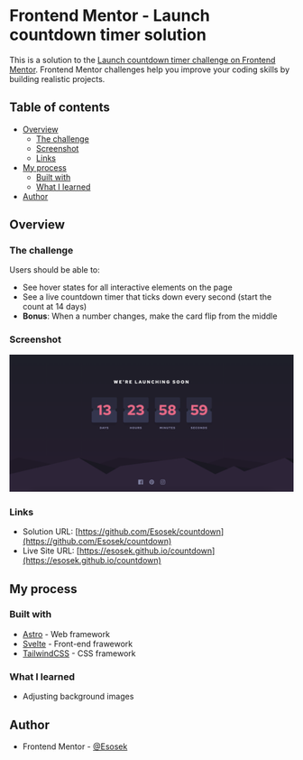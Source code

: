 # Frontend Mentor - Launch countdown timer solution

This is a solution to the [Launch countdown timer challenge on Frontend Mentor](https://www.frontendmentor.io/challenges/launch-countdown-timer-N0XkGfyz-). Frontend Mentor challenges help you improve your coding skills by building realistic projects. 

## Table of contents

- [Overview](#overview)
  - [The challenge](#the-challenge)
  - [Screenshot](#screenshot)
  - [Links](#links)
- [My process](#my-process)
  - [Built with](#built-with)
  - [What I learned](#what-i-learned)
- [Author](#author)

## Overview

### The challenge

Users should be able to:

- See hover states for all interactive elements on the page
- See a live countdown timer that ticks down every second (start the count at 14 days)
- **Bonus**: When a number changes, make the card flip from the middle

### Screenshot

![](/public/images/screenshot.png)

### Links

- Solution URL: [https://github.com/Esosek/countdown](https://github.com/Esosek/countdown)
- Live Site URL: [https://esosek.github.io/countdown](https://esosek.github.io/countdown)

## My process

### Built with

- [Astro](https://astro.build/) - Web framework
- [Svelte](https://svelte.dev/) - Front-end frawework
- [TailwindCSS](https://tailwindcss.com/) - CSS framework

### What I learned

- Adjusting background images

## Author

- Frontend Mentor - [@Esosek](https://www.frontendmentor.io/profile/Esosek)